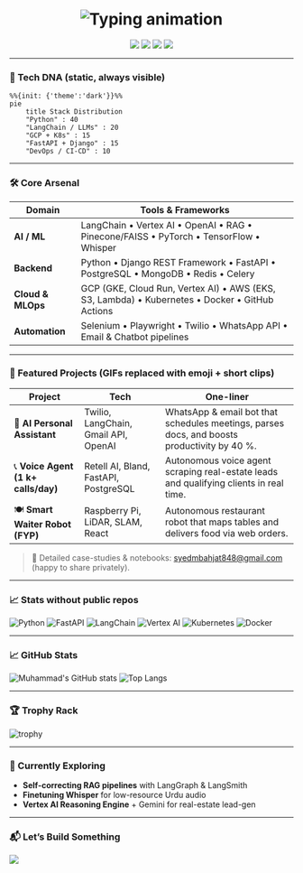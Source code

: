 <!-- ======  Syed Muhammad Bahjat  ====== -->
<h1 align="center">
  <!-- wider canvas + longer duration so every letter finishes -->
  <img src="https://readme-typing-svg.demolab.com?font=Fira+Code&weight=600&size=28&duration=4000&pause=300&color=00D1FF&center=true&vCenter=true&repeat=true&width=500&lines=Hi%2C+I'm+Syed+Muhammad+Bahjat;AI%2FML+Engineer+%7C+Backend+Lead;LangChain%20%7C%20Vertex%20AI%20%7C%20K8s;Building+Production-Ready+RAG" alt="Typing animation"/>
</h1>

<p align="center">
  <a href="https://linkedin.com/in/muhammad-bahjat-"><img src="https://img.shields.io/badge/-LinkedIn-0077B5?style=flat&logo=linkedin&logoColor=white"/></a>
  <a href="https://github.com/SyedBahjat"><img src="https://img.shields.io/badge/-GitHub-181717?style=flat&logo=github&logoColor=white"/></a>
  <a href="mailto:syedmbahjat848@gmail.com"><img src="https://img.shields.io/badge/-Gmail-EA4335?style=flat&logo=gmail&logoColor=white"/></a>
  <a href="https://wa.me/923354615591"><img src="https://img.shields.io/badge/-WhatsApp-25D366?style=flat&logo=whatsapp&logoColor=white"/></a>
</p>

---

### 🔬 Tech DNA (static, always visible)

```mermaid
%%{init: {'theme':'dark'}}%%
pie
    title Stack Distribution
    "Python" : 40
    "LangChain / LLMs" : 20
    "GCP + K8s" : 15
    "FastAPI + Django" : 15
    "DevOps / CI-CD" : 10
```

---

### 🛠️ Core Arsenal

| **Domain**        | **Tools & Frameworks** |
|-------------------|------------------------|
| **AI / ML**       | LangChain • Vertex AI • OpenAI • RAG • Pinecone/FAISS • PyTorch • TensorFlow • Whisper |
| **Backend**       | Python • Django REST Framework • FastAPI • PostgreSQL • MongoDB • Redis • Celery |
| **Cloud & MLOps** | GCP (GKE, Cloud Run, Vertex AI) • AWS (EKS, S3, Lambda) • Kubernetes • Docker • GitHub Actions |
| **Automation**    | Selenium • Playwright • Twilio • WhatsApp API • Email & Chatbot pipelines |

---

### 🚀 Featured Projects (GIFs replaced with emoji + short clips)

| Project | Tech | One-liner |
|---------|------|-----------|
| 🤖 **AI Personal Assistant** | Twilio, LangChain, Gmail API, OpenAI | WhatsApp & email bot that schedules meetings, parses docs, and boosts productivity by 40 %. |
| 📞 **Voice Agent (1 k+ calls/day)** | Retell AI, Bland, FastAPI, PostgreSQL | Autonomous voice agent scraping real-estate leads and qualifying clients in real time. |
| 🍽️ **Smart Waiter Robot (FYP)** | Raspberry Pi, LiDAR, SLAM, React | Autonomous restaurant robot that maps tables and delivers food via web orders. |

> 📄 Detailed case-studies & notebooks: [syedmbahjat848@gmail.com](mailto:syedmbahjat848@gmail.com) (happy to share privately).

---

### 📈 Stats without public repos

<!-- compact skill icons instead of repo cards -->
![Python](https://img.shields.io/badge/-Python-3776AB?style=flat&logo=python&logoColor=white)
![FastAPI](https://img.shields.io/badge/-FastAPI-009688?style=flat&logo=fastapi&logoColor=white)
![LangChain](https://img.shields.io/badge/-LangChain-1C1C1C?style=flat&logo=langchain&logoColor=white)
![Vertex AI](https://img.shields.io/badge/-Vertex%20AI-4285F4?style=flat&logo=google-cloud&logoColor=white)
![Kubernetes](https://img.shields.io/badge/-Kubernetes-326CE5?style=flat&logo=kubernetes&logoColor=white)
![Docker](https://img.shields.io/badge/-Docker-2496ED?style=flat&logo=docker&logoColor=white)

---

### 📈 GitHub Stats
![Muhammad's GitHub stats](https://github-readme-stats.vercel.app/api?username=MuhammadBahjat&show_icons=true&theme=radical&count_private=true)
![Top Langs](https://github-readme-stats.vercel.app/api/top-langs/?username=MuhammadBahjat&layout=compact&theme=radical)

---

### 🏆 Trophy Rack
![trophy](https://github-profile-trophy.vercel.app/?username=MuhammadBahjat&theme=dracula&no-frame=true)

---

### 🎯 Currently Exploring
* **Self-correcting RAG pipelines** with LangGraph & LangSmith
* **Finetuning Whisper** for low-resource Urdu audio
* **Vertex AI Reasoning Engine** + Gemini for real-estate lead-gen

---

### 📬 Let’s Build Something
<a href="mailto:syedmbahjat848@gmail.com"><img src="https://img.shields.io/badge/📩-Hire%20Me-EA4335?style=for-the-badge&logo=gmail&logoColor=white"/></a>
